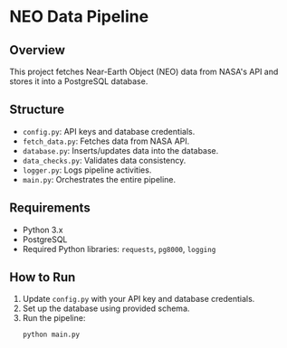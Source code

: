 # NEO Data Pipeline

## Overview
This project fetches Near-Earth Object (NEO) data from NASA's API and stores it into a PostgreSQL database.

## Structure
- `config.py`: API keys and database credentials.
- `fetch_data.py`: Fetches data from NASA API.
- `database.py`: Inserts/updates data into the database.
- `data_checks.py`: Validates data consistency.
- `logger.py`: Logs pipeline activities.
- `main.py`: Orchestrates the entire pipeline.

## Requirements
- Python 3.x
- PostgreSQL
- Required Python libraries: `requests`, `pg8000`, `logging`

## How to Run
1. Update `config.py` with your API key and database credentials.
2. Set up the database using provided schema.
3. Run the pipeline:
   ```bash
   python main.py
